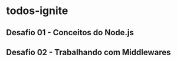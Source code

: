 # todos-ignite
<h2>Desafio 01 - Conceitos do Node.js</h2>
<h2>Desafio 02 - Trabalhando com Middlewares</h2>
